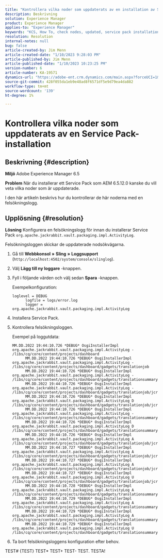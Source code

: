 ```yaml
---
title: "Kontrollera vilka noder som uppdaterats av en installation av Service Pack"
description: Beskrivning
solution: Experience Manager
product: Experience Manager
applies-to: "Experience Manager"
keywords: "KCS, How To, check nodes, updated, service pack installation, AEM 6.5, Adobe Experience Manager"
resolution: Resolution
internal-notes: null
bug: false
article-created-by: Jim Menn
article-created-date: "1/10/2023 9:28:03 PM"
article-published-by: Jim Menn
article-published-date: "1/10/2023 10:23:25 PM"
version-number: 6
article-number: KA-19571
dynamics-url: "https://adobe-ent.crm.dynamics.com/main.aspx?forceUCI=1&pagetype=entityrecord&etn=knowledgearticle&id=65af87a4-2d91-ed11-aad1-6045bd006b4b"
source-git-commit: 428f055da1eb9e48ad8f6571df5e9d79ea4da882
workflow-type: tm+mt
source-wordcount: '139'
ht-degree: 1%

---
```


# Kontrollera vilka noder som uppdaterats av en Service Pack-installation

## Beskrivning {#description}


<b>Miljö</b>
Adobe Experience Manager 6.5

<b>Problem</b>
När du installerar ett Service Pack som AEM 6.5.12.0 kanske du vill veta vilka noder som är uppdaterade.

I den här artikeln beskrivs hur du kontrollerar de här noderna med en felsökningslogg.


## Upplösning {#resolution}


<b>Lösning</b>
Konfigurera en felsökningslogg för innan du installerar Service Pack `org.apache.jackrabbit.vault.packaging.impl.ActivityLog`.

Felsökningsloggen skickar de uppdaterade nodsökvägarna.

1. Gå till <b>Webbkonsol</b> <b>»</b> <b>Sling</b> <b>»</b> <b>Loggsupport</b> (`http://localhost:4502/system/console/slinglog`).
2. Välj <b>Lägg till ny loggare</b> -knappen.
3. Fyll i följande värden och välj sedan <b>Spara</b> -knappen.



   Exempelkonfiguration:


   ```
   loglevel = DEBUG
         logfile = logs/error.log
         logger = org.apache.jackrabbit.vault.packaging.impl.ActivityLog
   ```
4. Installera Service Pack.
5. Kontrollera felsökningsloggen.



   Exempel på loggutdata:


   ```
   MM.DD.2022 19:44:10.726 *DEBUG* OsgiInstallerImpl org.apache.jackrabbit.vault.packaging.impl.ActivityLog - /libs/cq/core/content/projects/dashboard
         MM.DD.2022 19:44:10.726 *DEBUG* OsgiInstallerImpl org.apache.jackrabbit.vault.packaging.impl.ActivityLog - /libs/cq/core/content/projects/dashboard/gadgets/translationjob
         MM.DD.2022 19:44:10.726 *DEBUG* OsgiInstallerImpl org.apache.jackrabbit.vault.packaging.impl.ActivityLog - /libs/cq/core/content/projects/dashboard/gadgets/translationsummary
         MM.DD.2022 19:44:10.726 *DEBUG* OsgiInstallerImpl org.apache.jackrabbit.vault.packaging.impl.ActivityLog - /libs/cq/core/content/projects/dashboard/gadgets/translationjob/jcr:content
         MM.DD.2022 19:44:10.726 *DEBUG* OsgiInstallerImpl org.apache.jackrabbit.vault.packaging.impl.ActivityLog D /libs/cq/core/content/projects/dashboard/gadgets/translationjob/jcr:content/image
         MM.DD.2022 19:44:10.726 *DEBUG* OsgiInstallerImpl org.apache.jackrabbit.vault.packaging.impl.ActivityLog - /libs/cq/core/content/projects/dashboard/gadgets/translationsummary/jcr:content
         MM.DD.2022 19:44:10.726 *DEBUG* OsgiInstallerImpl org.apache.jackrabbit.vault.packaging.impl.ActivityLog D /libs/cq/core/content/projects/dashboard/gadgets/translationsummary/jcr:content/image
         MM.DD.2022 19:44:10.726 *DEBUG* OsgiInstallerImpl org.apache.jackrabbit.vault.packaging.impl.ActivityLog A /libs/cq/core/content/projects/dashboard/gadgets/translationjob/jcr:content/image
         MM.DD.2022 19:44:10.727 *DEBUG* OsgiInstallerImpl org.apache.jackrabbit.vault.packaging.impl.ActivityLog A /libs/cq/core/content/projects/dashboard/gadgets/translationjob/jcr:content/image/file
         MM.DD.2022 19:44:10.727 *DEBUG* OsgiInstallerImpl org.apache.jackrabbit.vault.packaging.impl.ActivityLog A /libs/cq/core/content/projects/dashboard/gadgets/translationjob/jcr:content/image/file/jcr:content
         MM.DD.2022 19:44:10.727 *DEBUG* OsgiInstallerImpl org.apache.jackrabbit.vault.packaging.impl.ActivityLog U /libs/cq/core/content/projects/dashboard/gadgets/translationjob/jcr:content/image/file/jcr:content/jcr:data
         MM.DD.2022 19:44:10.728 *DEBUG* OsgiInstallerImpl org.apache.jackrabbit.vault.packaging.impl.ActivityLog A /libs/cq/core/content/projects/dashboard/gadgets/translationsummary/jcr:content/image
         MM.DD.2022 19:44:10.729 *DEBUG* OsgiInstallerImpl org.apache.jackrabbit.vault.packaging.impl.ActivityLog A /libs/cq/core/content/projects/dashboard/gadgets/translationsummary/jcr:content/image/file
         MM.DD.2022 19:44:10.729 *DEBUG* OsgiInstallerImpl org.apache.jackrabbit.vault.packaging.impl.ActivityLog A /libs/cq/core/content/projects/dashboard/gadgets/translationsummary/jcr:content/image/file/jcr:content
         MM.DD.2022 19:44:10.729 *DEBUG* OsgiInstallerImpl org.apache.jackrabbit.vault.packaging.impl.ActivityLog U /libs/cq/core/content/projects/dashboard/gadgets/translationsummary/jcr:content/image/file/jcr:content/jcr:data
   ```
6. Ta bort felsökningsloggens konfiguration efter behov.






TEST# {TEST} TEST\* TEST+ TEST- TEST.
TESTA!




